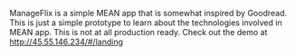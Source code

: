 ManageFlix is a simple MEAN app that is somewhat inspired by Goodread.
This is just a simple prototype to learn about the technologies involved in MEAN app.
This is not at all production ready.
Check out the demo at http://45.55.146.234/#/landing
